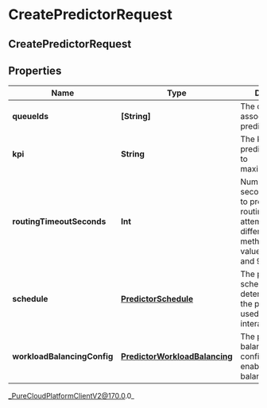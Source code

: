 # CreatePredictorRequest

## CreatePredictorRequest

## Properties

|Name | Type | Description | Notes|
|------------ | ------------- | ------------- | -------------|
| **queueIds** | **[String]** | The queue IDs associated with the predictor. | |
| **kpi** | **String** | The KPI that the predictor attempts to maximize/minimize. | |
| **routingTimeoutSeconds** | **Int** | Number of seconds allocated to predictive routing before attempting a different routing method. This is a value between 12 and 900 seconds. | [optional] |
| **schedule** | [**PredictorSchedule**](PredictorSchedule) | The predictor schedule that determines when the predictor is used for routing interactions. | [optional] |
| **workloadBalancingConfig** | [**PredictorWorkloadBalancing**](PredictorWorkloadBalancing) | The predictor balancing configuration to enable workload balancing | [optional] |



_PureCloudPlatformClientV2@170.0.0_
